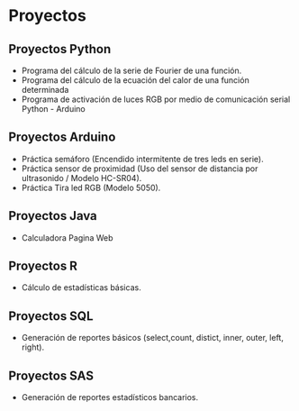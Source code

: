 # Proyectos
## Proyectos Python
- Programa del cálculo de la serie de Fourier de una función.
- Programa del cálculo de la ecuación del calor de una función determinada
- Programa de activación de luces RGB por medio de comunicación serial Python - Arduino
## Proyectos Arduino
- Práctica semáforo (Encendido intermitente de tres leds en serie).
- Práctica sensor de proximidad (Uso del sensor de distancia por ultrasonido / Modelo HC-SR04).
- Práctica Tira led RGB (Modelo 5050).
## Proyectos Java
- Calculadora Pagina Web
## Proyectos R
- Cálculo de estadísticas básicas.
## Proyectos SQL
- Generación de reportes básicos (select,count, distict, inner, outer, left, right). 
## Proyectos SAS
- Generación de reportes estadísticos bancarios.